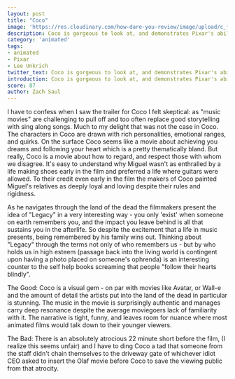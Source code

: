 ```yaml
---
layout: post
title: "Coco"
image: 'https://res.cloudinary.com/how-dare-you-review/image/upload/c_fill,h_399,w_760/v1529789201/coco.jpg'
description: Coco is gorgeous to look at, and demonstrates Pixar's ability to immerse you in a foreign universe.      
category: 'animated'
tags:
- animated
- Pixar
- Lee Unkrich
twitter_text: Coco is gorgeous to look at, and demonstrates Pixar's ability to immerse you in a foreign universe.
introduction: Coco is gorgeous to look at, and demonstrates Pixar's ability to immerse you in a foreign universe.
score: 87
author: Zach Saul
---
```


I have to confess when I saw the trailer for Coco I felt skeptical: as "music movies" are challenging to pull off and too often replace good storytelling with sing along songs. Much to my delight that was not the case in Coco. The characters in Coco are drawn with rich personalities, emotional ranges, and quirks. On the surface Coco seems like a movie about achieving you dreams and following your heart which is a pretty thematically bland. But really, Coco is a movie about how to regard, and respect those with whom we disagree. It's easy to understand why Miguel wasn't as enthralled by a life making shoes early in the film and preferred a life where guitars were allowed. To their credit even early in the film the makers of Coco painted Miguel's relatives as deeply loyal and loving despite their rules and rigidness.  

As he navigates through the land of the dead the filmmakers present the idea of "Legacy" in a very interesting way - you only 'exist' when someone on earth remembers you, and the impact you leave behind is all that sustains you in the afterlife. So despite the excitement that a life in music presents, being remembered by his family wins out. Thinking about "Legacy" through the terms not only of who remembers us - but by who holds us in high esteem (passage back into the living world is contingent upon having a photo placed on someone's ophrenda) is an interesting counter to the self help books screaming that people "follow their hearts blindly".

The Good:
Coco is a visual gem - on par with movies like Avatar, or Wall-e and the amount of detail the artists put into the land of the dead in particular is stunning. The music in the movie is surprisingly authentic and manages carry deep resonance despite the average moviegoers lack of familiarity with it. The narrative is tight, funny, and leaves room for nuance where most animated films would talk down to their younger viewers.

The Bad:
There is an absolutely atrocious 22 minute short before the film, (I realize this seems unfair) and I have to ding Coco a tad that someone from the staff didn't chain themselves to the driveway gate of whichever idiot CEO asked to insert the Olaf movie before Coco to save the viewing public from that atrocity.         

